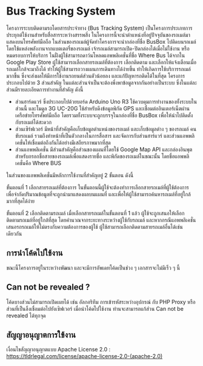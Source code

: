 # Bus Tracking System
โครงการระบบติดตามรถโดยสารประจำทาง (Bus Tracking System) เป็นโครงการประเภทการประยุกต์ใช้งานสำหรับสื่อสารระหว่างสรรพสิ่ง ในโครงการนี้จะนำตำแหน่งที่อยู่ปัจจุบันของรถเมล์มาแสดงบนโทรศัพท์มือถือ ในส่วนของรถเมล์ผู้จัดทำโครงการจะนำกล่องที่ชื่อ BusBox ไปติดบนรถเมล์ โดยใช้แหล่งพลังงานจากแบตเตอรี่ของรถเมล์ เจ้ารถเมล์สามารถเปิด-ปิดกล่องได้เมื่อไม่ใช้งาน หรือหมดรอบการให้บริการ ในฝั่งผู้ใช้สามารถดาว์นโหลดแอพพลิเคชั่นที่ชื่อ Where Bus ได้จากใน Google Play Store ผู้ใช้สามารถเลือกสายรถเมล์ที่ต้องการ เลือกติดตาม และเลือกให้แจ้งเตือนเมื่อรถเมล์ใกล้จะมาถึงได้ ทำให้ผู้ใช้สามารถวางแผนการเดินทางได้ง่ายขึ้น ทำให้เกิดการใช้บริการรถเมล์มากขึ้น ซึ่งจะส่งผลให้มีการใช้งานรถยนต์ส่วนตัวน้อยลง และแก้ปัญหารถติดได้ในที่สุด
โครงการประกอบไปด้วย 3 ส่วนสำคัญ ในแต่ละส่วนจำเป็นจะต้องพึ่งพาข้อมูลจากกันอย่างเป็นระบบ ซึ่งในแต่ละส่วนมีรายละเอียดการทำงานที่สำคัญ ดังนี้

 * ส่วนฮาร์ดแวร์ ซึ่งประกอบไปด้วยบอร์ด Arduino Uno R3 ใช้ควบคุมการทำงานของทั้งระบบในส่วนนี้ และโมดูล 3G UC-20G ใช้สำหรับดึงข้อมูลพิกัด GPS และเชื่อมต่ออินเตอร์เน็ตผ่านเครือข่ายโทรศัพท์มือถือ โดยรวมทั้งระบบจะถูกบรรจุในกล่องที่ชื่อ BusBox เพื่อให้นำไปติดตั้งกับรถเมล์ได้สะดวก
 * ส่วนเซิร์ฟเวอร์ มีหน้าที่สำคัญคือเก็บข้อมูลตำแหน่งของรถเมล์ และเก็บข้อมูลต่าง ๆ ของรถเมล์ คนขับรถเมล์ รวมถึงทำหน้าที่เป็นตัวกลางในการสื่อสาร และจัดการกับส่วนฮาร์แวร์ และส่วนแอพพลิเคชั่นให้เชื่อมต่อถึงกันได้อย่างมีเสถียรภาพมากที่สุด
 * ส่วนแอพพลิเคชั่น มีส่วนสำคัญคือส่วนของแผนที่โดยใช้ Google Map API และกล่องอินพุตสำหรับกรอกชื่อสายของรถเมล์เพื่อแสดงรายชื่อ และพิกัดของรถเมล์ในขณะนั้น โดยชื่อแอพพลิเคชั่นคือ Where BUS

ในส่วนของแอพพลิเคชั่นมีหลักการใช้งานที่สำคัญอยู่ 2 ขั้นตอน ดังนี้

ขั้นตอนที่ 1 เลือกสายรถเมล์ที่ต้องการ ในขั้นตอนนี้ผู้ใช้จะต้องทำการเลือกสายรถเมล์ที่ผู้ใช้ต้องการ เพื่อจำกัดปริมาณข้อมูลที่จะถูกนำมาแสดงผลบนแผนที่ และเพื่อให้ผู้ใช้สามารถค้นหารถเมล์ที่อยู่ใกล้มากที่สุดได้ง่าย

ขั้นตอนที่ 2 เลือกติดตามรถเมล์ เมื่อเลือกสายรถเมล์ในขั้นตอนที่ 1 แล้ว ผู้ใช้จะถูกเสนอให้เลือกติดตามรถเมล์ที่อยู่ใกล้ที่สุด โดยคำนวณจากระยะทางระหว่างผู้ใช้กับรถเมล์ และหากกรณีแอพพลิเคชั่นเสนอรถรถเมล์ให้ไม่ตรงกับความต้องการของผู้ใช้ ผู้ใช้สามารถเลือกติดตามสายรถเมล์อื่นได้เช่นเดียวกัน

## การนำโค้ดไปใช้งาน

ขณะนี้โครงการอยู่ในระหว่างพัฒนา และจะมีการอัพเดทโค้ดเป็นช่วง ๆ เอกสารจะไม่มีเร็ว ๆ นี้

## Can not be revealed ?

โค้ดบางส่วนไม่สามารถเปิดเผยได้ เช่น อัลกอริทึม การเข้ารหัสระหว่างอุปกรณ์ กับ PHP Proxy หรือส่วนที่เป็นลิ้งเชื่อมต่อไปยังเซิฟเวอร์ เมื่อนำโค้ดไปใช้งาน ท่านจะสามารถแก้ส่วน Can not be revealed ได้ทุกจุด

## สัญญาอนุญาตการใช้งาน

เงื่อนไขสัญญาอนุญาตแบบ Apache License 2.0 : https://tldrlegal.com/license/apache-license-2.0-(apache-2.0)
